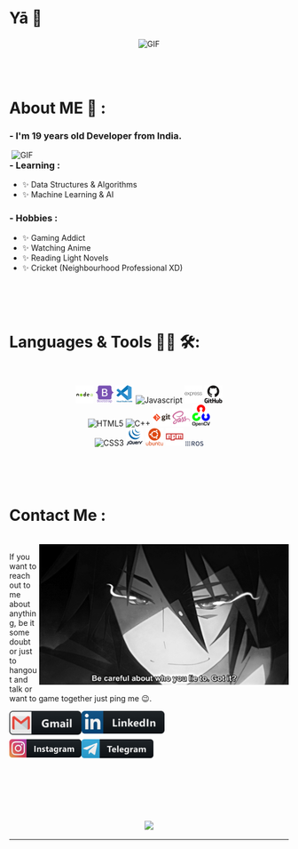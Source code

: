 # Yā 👋

<div align="center">
<img hight="300" width="700" alt="GIF" align="center" src="https://github.com/Xx-Ashutosh-xX/Xx-Ashutosh-xX/blob/master/assets/208593.gif">
</div>

</br>
</br>
</br>


# About ME 💬 :

### - I'm 19 years  old  Developer from India.

<img hight="400" width="500" alt="GIF" align="right" src="https://github.com/anupammaurya6767/anupammaurya6767/blob/main/assets/1936.gif">

### - Learning :
- ✨ Data Structures & Algorithms
- ✨ Machine Learning & AI

### - Hobbies : 
- ✨ Gaming Addict
- ✨ Watching Anime
- ✨ Reading Light Novels
- ✨ Cricket (Neighbourhood Professional XD)

</br>
</br>
</br>



# Languages & Tools 👨‍💻 🛠:
</br>

<p align="center">

<!-- For more icons please follow  https://github.com/MikeCodesDotNET/ColoredBadges -->
<img src="https://github.com/devicons/devicon/blob/master/icons/nodejs/nodejs-original-wordmark.svg" alt="Node.js" width="32" hight="32">
<img src="https://github.com/devicons/devicon/blob/master/icons/bootstrap/bootstrap-plain-wordmark.svg" alt="Bootstrap" width="32" hight="32">
<img src="https://github.com/devicons/devicon/blob/master/icons/vscode/vscode-original-wordmark.svg" alt="visualstudio_code" width="32" hight="32">
 <img src="https://github.com/abranhe/programming-languages-logos/blob/master/src/javascript/javascript.png" alt="Javascript" width="32" hight="32">
  <img src="https://github.com/devicons/devicon/blob/master/icons/express/express-original-wordmark.svg" alt="Express.js" width="32" hight="32">
 <img src="https://github.com/devicons/devicon/blob/master/icons/github/github-original-wordmark.svg" alt="Github" width="32" hight="32">
</br>
<img src="https://github.com/abranhe/programming-languages-logos/blob/master/src/html/html.png" alt="HTML5" width="32" hight="32">
<img src="https://github.com/abranhe/programming-languages-logos/blob/master/src/cpp/cpp.png" alt=" C++" width="32" hight="32">
<img src="https://github.com/devicons/devicon/blob/master/icons/git/git-original-wordmark.svg" alt="git" width="32" hight="32">
<img src="https://github.com/devicons/devicon/blob/master/icons/sass/sass-original.svg" alt="Sass" width="32" hight="32">
<img src="https://github.com/anupammaurya6767/anupammaurya6767/blob/main/assets/icons/371265.svg" alt="Opencv" width="32" hight="32">


</br>
<img src="https://github.com/abranhe/programming-languages-logos/blob/master/src/css/css.png" alt="CSS3" width="32" hight="32">
<img src="https://github.com/devicons/devicon/blob/master/icons/jquery/jquery-original-wordmark.svg" alt="Jquery" width="32" hight="32">
<img src="https://github.com/devicons/devicon/blob/master/icons/ubuntu/ubuntu-plain-wordmark.svg" alt="Ubuntu" width="32" hight="32">
<img src="https://github.com/devicons/devicon/blob/master/icons/npm/npm-original-wordmark.svg" alt="npm" width="32" hight="32">
<img src="https://github.com/anupammaurya6767/anupammaurya6767/blob/main/assets/icons/Ros_logo.svg" alt="ROS Melodic" width="32" hight="32">
</p>
</br>
</br>
</br>



# Contact Me :

<p>
 </br>


<img hight="320" width="450" align="right" alt="GIF" src="https://github.com/anupammaurya6767/anupammaurya6767/blob/main/assets/93195.gif">


If you want to reach out to me about anything, be it some doubt or just to hangout and talk or want to game together just ping me 😉.

<a href="mailto:anupammaurya981@gmail.com">
 <img align="left" alt="Gmail" width="130" hight="100" src="https://github.com/anupammaurya6767/anupammaurya6767/blob/main/assets/icons/gmail.png" />
</a>
<a href="https://www.linkedin.com/in/anupam-maurya-b9a04a225">
  <img align="left" alt="Linkedin" width="150" hight="100" src="https://github.com/anupammaurya6767/anupammaurya6767/blob/main/assets/icons/linkedin.png" />
</br>
</br>
</br>
</a>
<a href="http://instagram.com/noob_koda?utm_source=qr">
  <img align="left" alt="Steam" width="130" hight="100" src="https://github.com/MikeCodesDotNET/ColoredBadges/blob/master/svg/social/instagram.svg" />
</a>
<a href="https://t.me/include_ap">
  <img align="left" alt="Steam" width="130" hight="100" src="https://github.com/anupammaurya6767/anupammaurya6767/blob/main/assets/icons/telegram.png" />
</a>
 </p>
 

</br>
</br>
</br>
</br>
</br>
</br>
</br>



<p align="center" >  
  <a href="https://github.com/anuraghazra/github-readme-stats"> 
<img  src="https://github-readme-stats.vercel.app/api?username=anupammaurya6767&&show_icons=true&theme=radical"/>
  </a>
  </p>

*************
